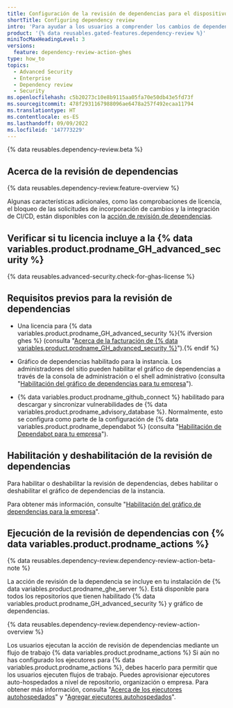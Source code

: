 ```yaml
---
title: Configuración de la revisión de dependencias para el dispositivo
shortTitle: Configuring dependency review
intro: 'Para ayudar a los usuarios a comprender los cambios de dependencia al revisar las solicitudes de incorporación de cambios, puedes habilitar, configurar y deshabilitar la revisión de dependencias para {% data variables.product.product_location %}.'
product: '{% data reusables.gated-features.dependency-review %}'
miniTocMaxHeadingLevel: 3
versions:
  feature: dependency-review-action-ghes
type: how_to
topics:
  - Advanced Security
  - Enterprise
  - Dependency review
  - Security
ms.openlocfilehash: c5b20273c10e8b9115aa05fa70e50db43e5fd73f
ms.sourcegitcommit: 478f2931167988096ae6478a257f492ecaa11794
ms.translationtype: HT
ms.contentlocale: es-ES
ms.lasthandoff: 09/09/2022
ms.locfileid: '147773229'
---
```

{% data reusables.dependency-review.beta %}

## Acerca de la revisión de dependencias

{% data reusables.dependency-review.feature-overview %}  

Algunas características adicionales, como las comprobaciones de licencia, el bloqueo de las solicitudes de incorporación de cambios y la integración de CI/CD, están disponibles con la [acción de revisión de dependencias](https://github.com/actions/dependency-review-action).

## Verificar si tu licencia incluye a la {% data variables.product.prodname_GH_advanced_security %}

{% data reusables.advanced-security.check-for-ghas-license %}

## Requisitos previos para la revisión de dependencias

- Una licencia para {% data variables.product.prodname_GH_advanced_security %}{% ifversion ghes %} (consulta "[Acerca de la facturación de {% data variables.product.prodname_GH_advanced_security %}](/billing/managing-billing-for-github-advanced-security/about-billing-for-github-advanced-security)").{% endif %}

- Gráfico de dependencias habilitado para la instancia. Los administradores del sitio pueden habilitar el gráfico de dependencias a través de la consola de administración o el shell administrativo (consulta "[Habilitación del gráfico de dependencias para tu empresa](/admin/code-security/managing-supply-chain-security-for-your-enterprise/enabling-the-dependency-graph-for-your-enterprise)").
  
- {% data variables.product.prodname_github_connect %} habilitado para descargar y sincronizar vulnerabilidades de {% data variables.product.prodname_advisory_database %}. Normalmente, esto se configura como parte de la configuración de {% data variables.product.prodname_dependabot %} (consulta "[Habilitación de Dependabot para tu empresa](/admin/configuration/configuring-github-connect/enabling-dependabot-for-your-enterprise)").

## Habilitación y deshabilitación de la revisión de dependencias

Para habilitar o deshabilitar la revisión de dependencias, debes habilitar o deshabilitar el gráfico de dependencias de la instancia.

Para obtener más información, consulte "[Habilitación del gráfico de dependencias para la empresa](/admin/code-security/managing-supply-chain-security-for-your-enterprise/enabling-the-dependency-graph-for-your-enterprise)".

## Ejecución de la revisión de dependencias con {% data variables.product.prodname_actions %}

{% data reusables.dependency-review.dependency-review-action-beta-note %}

La acción de revisión de la dependencia se incluye en tu instalación de {% data variables.product.prodname_ghe_server %}. Está disponible para todos los repositorios que tienen habilitado {% data variables.product.prodname_GH_advanced_security %} y gráfico de dependencias.

{% data reusables.dependency-review.dependency-review-action-overview %}  

Los usuarios ejecutan la acción de revisión de dependencias mediante un flujo de trabajo {% data variables.product.prodname_actions %} Si aún no has configurado los ejecutores para {% data variables.product.prodname_actions %}, debes hacerlo para permitir que los usuarios ejecuten flujos de trabajo. Puedes aprovisionar ejecutores auto-hospedados a nivel de repositorio, organización o empresa. Para obtener más información, consulta "[Acerca de los ejecutores autohospedados](/actions/hosting-your-own-runners/about-self-hosted-runners)" y "[Agregar ejecutores autohospedados](/actions/hosting-your-own-runners/adding-self-hosted-runners)".

